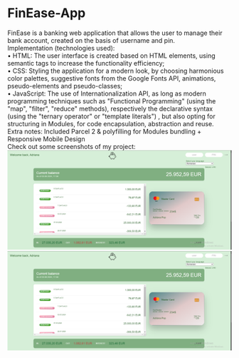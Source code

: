 # FinEase-App
FinEase is a banking web application that allows the user to manage their bank account, created on the basis of username and pin. <br>
Implementation (technologies used): <br>
• HTML: The user interface is created based on HTML elements, using semantic tags to increase the functionality efficiency; <br>
• CSS: Styling the application for a modern look, by choosing harmonious color palettes, suggestive fonts from the Google Fonts API, animations, pseudo-elements and pseudo-classes; <br>
• JavaScript: The use of  Internationalization API, as long as modern programming techniques such as "Functional Programming" (using the "map", "filter", "reduce" methods), respectively the declarative syntax (using the "ternary operator" or "template literals") , but also opting for structuring in Modules, for code encapsulation, abstraction and reuse. <br>
Extra notes: Included Parcel 2 & polyfilling for Modules bundling + Responsive Mobile Design <br>
Check out some screenshots of my project: 
![SCREENSHOT](https://github.com/adrianapopd/FinEase-App/blob/main/finease1.png)
![SCREENSHOT](https://github.com/adrianapopd/FinEase-App/blob/main/finease2.png)
